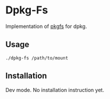 # Dpkg-Fs

Implementation of [pkgfs][0] for dpkg.

## Usage

    ./dpkg-fs /path/to/mount

## Installation

Dev mode. No installation instruction yet.


  [0]: https://docs.google.com/document/d/1Fi1ebe_rAq4v-JNW8i2IbT4iUHIPro-wbVT86tBhW14/edit#heading=h.y92gnqagqz2j
